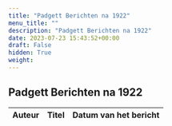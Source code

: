 ```yaml
---
title: "Padgett Berichten na 1922"
menu_title: ""
description: "Padgett Berichten na 1922"
date: 2023-07-23 15:43:52+00:00
draft: False
hidden: True
weight:
---
```

## Padgett Berichten na 1922

**Auteur** | **Titel** | **Datum van het bericht**
---|---|---
